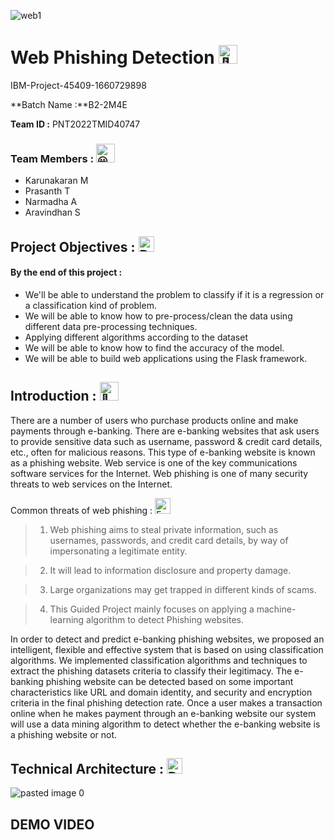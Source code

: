 ![web1](https://user-images.githubusercontent.com/64250687/201162952-bd770263-53aa-4e9f-ab78-cf9ec88ad8a0.png)

# Web Phishing Detection <picture><img src="https://fonts.gstatic.com/s/e/notoemoji/latest/1f44b_1f3fc/512.gif" alt="👋" width="30" height="30"></picture>
IBM-Project-45409-1660729898


**Batch Name :**B2-2M4E

**Team ID :** PNT2022TMID40747

### Team Members :  <picture><img src="https://fonts.gstatic.com/s/e/notoemoji/latest/1f603/512.gif" alt="😃" width="30" height="30"></picture>
   
  - Karunakaran M 
  - Prasanth T
  - Narmadha A
  - Aravindhan S
  
 ## Project Objectives : <img src="https://raw.githubusercontent.com/Tarikul-Islam-Anik/Animated-Fluent-Emojis/master/Emojis/Smilies/Bomb.png" alt="Bomb" width="25" height="25" />

 #### By the end of this project :
 - We'll  be able to understand the problem to classify if it is a regression or a    classification kind of problem.
- We will be able to know how to pre-process/clean the data using different data pre-processing techniques.
 - Applying different algorithms according to the dataset
 - We will be able to know how to find the accuracy of the model.
- We will be able to build web applications using the Flask framework.


 ## Introduction : <picture> <img src="https://fonts.gstatic.com/s/e/notoemoji/latest/1f38a/512.gif" alt="🎊" width="30" height="30"></picture>
 There are a number of users who purchase products online and make payments through e-banking. There are e-banking websites that ask users to provide sensitive data such as username, password & credit card details, etc., often for malicious reasons. This type of e-banking website is known as a phishing website. Web service is one of the key communications software services for the Internet. Web phishing is one of many security threats to web services on the Internet. 

Common threats of web phishing : <img src="https://raw.githubusercontent.com/Tarikul-Islam-Anik/Animated-Fluent-Emojis/master/Emojis/Smilies/Exploding%20Head.png" alt="Exploding Head" width="25" height="25" /> 

>1.  Web phishing aims to steal private information, such as usernames, passwords, and credit card    details, by way of impersonating a legitimate entity.

>2.  It will lead to information disclosure and property damage.

>3.  Large organizations may get trapped in different kinds of scams.

>4.  This Guided Project mainly focuses on applying a machine-learning algorithm to detect Phishing websites.

In order to detect and predict e-banking phishing websites, we proposed an intelligent, flexible and effective system that is based on using classification algorithms.  We implemented classification algorithms and techniques to extract the phishing datasets criteria to classify their legitimacy. The e-banking phishing website can be detected based on some important characteristics like URL and domain identity, and security and encryption criteria in the final phishing detection rate. Once a user makes a transaction online when he makes payment through an e-banking website our system will use a data mining algorithm to detect whether the e-banking website is a phishing website or not.
 
 ## Technical Architecture : <img src="https://raw.githubusercontent.com/Tarikul-Islam-Anik/Animated-Fluent-Emojis/master/Emojis/Travel%20and%20places/Brick.png" alt="Brick" width="25" height="25" />
  ![pasted image 0](https://user-images.githubusercontent.com/62200224/191585875-9db35871-72b5-476e-ac9b-3795cf3778de.png)
  
## DEMO VIDEO




